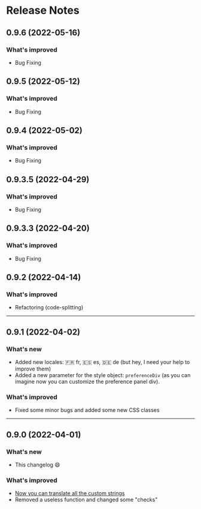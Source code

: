 # Release Notes

## 0.9.6 (2022-05-16)

### What's improved

- Bug Fixing

## 0.9.5 (2022-05-12)

### What's improved

- Bug Fixing

## 0.9.4 (2022-05-02)

### What's improved

- Bug Fixing

## 0.9.3.5 (2022-04-29)

### What's improved

- Bug Fixing

## 0.9.3.3 (2022-04-20)

### What's improved

- Bug Fixing

## 0.9.2 (2022-04-14)

### What's improved

- Refactoring (code-splitting)

<hr/>

## 0.9.1 (2022-04-02)

### What's new

- Added new locales: 🇫🇷 fr, 🇪🇸 es, 🇩🇪 de (but hey, I need your help to improve them)
- Added a new parameter for the style object: `preferenceDiv` (as you can imagine now you can customize the preference panel div).

### What's improved

- Fixed some minor bugs and added some new CSS classes

<hr>

## 0.9.0 (2022-04-01)

### What's new

- This changelog 😄

### What's improved

- [Now you can translate all the custom strings](https://github.com/francescomugnai/just-good-cookies/wiki/How-to-translate-the-custom-strings-and-make-JGC-fully-multilingual) <br/>
- Removed a useless function and changed some "checks"
